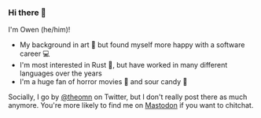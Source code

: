 ### Hi there 👋

<!--
**onelson/onelson** is a ✨ _special_ ✨ repository because its `README.md` (this file) appears on your GitHub profile.

Here are some ideas to get you started:

- 🔭 I’m currently working on ...
- 🌱 I’m currently learning ...
- 👯 I’m looking to collaborate on ...
- 🤔 I’m looking for help with ...
- 💬 Ask me about ...
- 📫 How to reach me: ...
- 😄 Pronouns: ...
- ⚡ Fun fact: ...
-->

I'm Owen (he/him)!

- My background in art 🎨 but found myself more happy with a software career 💻
- I'm most interested in Rust 🦀, but have worked in many different languages over the years
- I'm a huge fan of horror movies 👹 and sour candy 🍬

Socially, I go by [@theomn](https://twitter.com/theomn) on Twitter, but I don't really post there as much anymore. You're more likely to find me on <a rel="me" href="https://mastodon.social/@onelson">Mastodon</a> if you want to chitchat.
